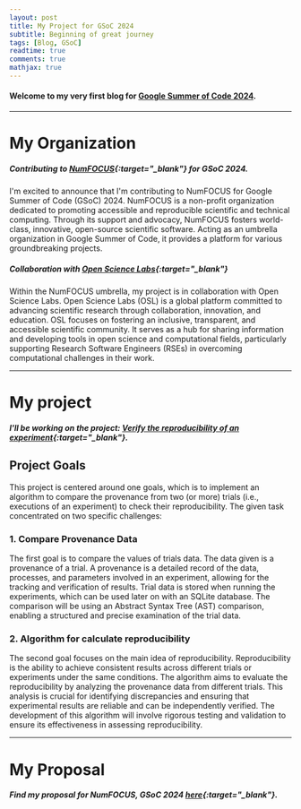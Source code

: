 ```yaml
---
layout: post
title: My Project for GSoC 2024
subtitle: Beginning of great journey
tags: [Blog, GSoC]
readtime: true
comments: true
mathjax: true
---
```


#### Welcome to my very first blog for [Google Summer of Code 2024](https://summerofcode.withgoogle.com/).

---

# My Organization

##### Contributing to [NumFOCUS](https://summerofcode.withgoogle.com/programs/2024/organizations/numfocus){:target="_blank"} for GSoC 2024.

I'm excited to announce that I'm contributing to NumFOCUS for Google Summer of Code (GSoC) 2024. 
NumFOCUS is a non-profit organization dedicated to promoting accessible and reproducible scientific and technical computing. 
Through its support and advocacy, NumFOCUS fosters world-class, innovative, open-source scientific software. 
Acting as an umbrella organization in Google Summer of Code, it provides a platform for various groundbreaking projects.

##### Collaboration with [Open Science Labs](https://opensciencelabs.org/){:target="_blank"}

Within the NumFOCUS umbrella, my project is in collaboration with Open Science Labs. 
Open Science Labs (OSL) is a global platform committed to advancing scientific research through collaboration, innovation, and education. 
OSL focuses on fostering an inclusive, transparent, and accessible scientific community. 
It serves as a hub for sharing information and developing tools in open science and computational fields, 
particularly supporting Research Software Engineers (RSEs) in overcoming computational challenges in their work.

---

# My project

##### I'll be working on the project: [Verify the reproducibility of an experiment](https://summerofcode.withgoogle.com/programs/2024/projects/RzA1qtu0){:target="_blank"}.

## Project Goals

This project is centered around one goals, which is to implement an algorithm to compare the provenance from two (or more) 
trials (i.e., executions of an experiment) to check their reproducibility. The given task concentrated on two specific challenges:

### 1. Compare Provenance Data

The first goal is to compare the values of trials data. The data given is a provenance of a trial. 
A provenance is a detailed record of the data, processes, and parameters involved in an experiment, 
allowing for the tracking and verification of results. Trial data is stored when running the experiments, which can be used later on with an SQLite database. 
The comparison will be using an Abstract Syntax Tree (AST) comparison, enabling a structured and precise examination of the trial data.

### 2. Algorithm for calculate reproducibility

The second goal focuses on the main idea of reproducibility. Reproducibility is the ability to achieve consistent results across different trials or experiments under the same conditions. The algorithm aims to evaluate the reproducibility by analyzing the provenance data from different trials. This analysis is crucial for identifying discrepancies and ensuring that experimental results are reliable and can be independently verified. The development of this algorithm will involve rigorous testing and validation to ensure its effectiveness in assessing reproducibility.

---

# My Proposal

##### Find my proposal for NumFOCUS, GSoC 2024 [here](/assets/pdf/GSoC_2024_OSL-noWorkFlow.pdf){:target="_blank"}.
